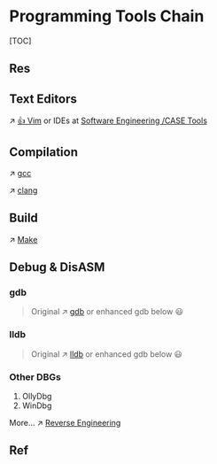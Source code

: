 # Programming Tools Chain

[TOC]



## Res



## Text Editors
↗ [👍 Vim](Text%20Editors/Vim/👍%20Vim.md)
or IDEs at [Software Engineering /CASE Tools](../../../Software%20Engineering/CASE%20Tools/CASE%20Tools.md)



## Compilation
↗ [gcc](GCC/gcc/gcc.md)

↗ [clang](LLVM/clang.md)



## Build
↗ [Make](Make/Make.md)



## Debug & DisASM
### gdb
> Original ↗ [gdb](GCC/gdb/gdb.md) or enhanced gdb below 😃


### lldb
> Original ↗ [lldb](LLVM/lldb/lldb.md) or enhanced gdb below 😃


### Other DBGs
1. OllyDbg
2. WinDbg


More...
↗ [Reverse Engineering](../../../CyberSecurity/🥇%20Best%20Practice/Reverse%20Engineering/Reverse%20Engineering.md)



## Ref

